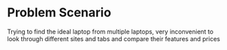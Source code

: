 # Problem Scenario
Trying to find the ideal laptop from multiple laptops, very inconvenient to look through different sites and tabs and compare their features and prices
